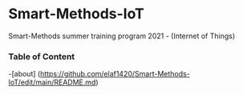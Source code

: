 # Smart-Methods-IoT
Smart-Methods summer training program 2021 - (Internet of Things)
### Table of Content
-[about] (https://github.com/elaf1420/Smart-Methods-IoT/edit/main/README.md)
